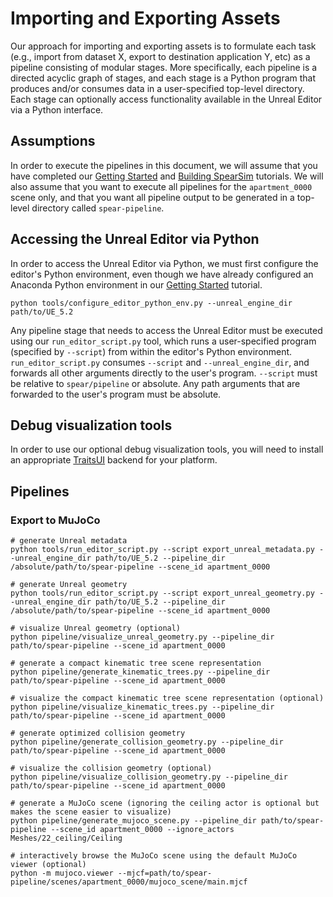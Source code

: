 # Importing and Exporting Assets

Our approach for importing and exporting assets is to formulate each task (e.g., import from dataset X, export to destination application Y, etc) as a pipeline consisting of modular stages. More specifically, each pipeline is a directed acyclic graph of stages, and each stage is a Python program that produces and/or consumes data in a user-specified top-level directory. Each stage can optionally access functionality available in the Unreal Editor via a Python interface.

## Assumptions

In order to execute the pipelines in this document, we will assume that you have completed our [Getting Started](getting_started.md) and [Building SpearSim](building_spearsim.md) tutorials. We will also assume that you want to execute all pipelines for the `apartment_0000` scene only, and that you want all pipeline output to be generated in a top-level directory called `spear-pipeline`.

## Accessing the Unreal Editor via Python

In order to access the Unreal Editor via Python, we must first configure the editor's Python environment, even though we have already configured an Anaconda Python environment in our [Getting Started](getting_started.md) tutorial.

```console
python tools/configure_editor_python_env.py --unreal_engine_dir path/to/UE_5.2
```

Any pipeline stage that needs to access the Unreal Editor must be executed using our `run_editor_script.py` tool, which runs a user-specified program (specified by `--script`) from within the editor's Python environment. `run_editor_script.py` consumes `--script` and `--unreal_engine_dir`, and forwards all other arguments directly to the user's program. `--script` must be relative to `spear/pipeline` or absolute. Any path arguments that are forwarded to the user's program must be absolute.

## Debug visualization tools

In order to use our optional debug visualization tools, you will need to install an appropriate [TraitsUI](https://docs.enthought.com/traitsui/#installation) backend for your platform.

## Pipelines

### Export to MuJoCo

```console
# generate Unreal metadata
python tools/run_editor_script.py --script export_unreal_metadata.py --unreal_engine_dir path/to/UE_5.2 --pipeline_dir /absolute/path/to/spear-pipeline --scene_id apartment_0000

# generate Unreal geometry
python tools/run_editor_script.py --script export_unreal_geometry.py --unreal_engine_dir path/to/UE_5.2 --pipeline_dir /absolute/path/to/spear-pipeline --scene_id apartment_0000

# visualize Unreal geometry (optional)
python pipeline/visualize_unreal_geometry.py --pipeline_dir path/to/spear-pipeline --scene_id apartment_0000

# generate a compact kinematic tree scene representation
python pipeline/generate_kinematic_trees.py --pipeline_dir path/to/spear-pipeline --scene_id apartment_0000

# visualize the compact kinematic tree scene representation (optional)
python pipeline/visualize_kinematic_trees.py --pipeline_dir path/to/spear-pipeline --scene_id apartment_0000

# generate optimized collision geometry
python pipeline/generate_collision_geometry.py --pipeline_dir path/to/spear-pipeline --scene_id apartment_0000

# visualize the collision geometry (optional)
python pipeline/visualize_collision_geometry.py --pipeline_dir path/to/spear-pipeline --scene_id apartment_0000

# generate a MuJoCo scene (ignoring the ceiling actor is optional but makes the scene easier to visualize)
python pipeline/generate_mujoco_scene.py --pipeline_dir path/to/spear-pipeline --scene_id apartment_0000 --ignore_actors Meshes/22_ceiling/Ceiling

# interactively browse the MuJoCo scene using the default MuJoCo viewer (optional)
python -m mujoco.viewer --mjcf=path/to/spear-pipeline/scenes/apartment_0000/mujoco_scene/main.mjcf
```
